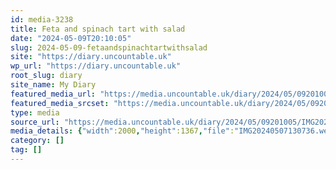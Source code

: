 ```yaml
---
id: media-3238
title: Feta and spinach tart with salad
date: "2024-05-09T20:10:05"
slug: 2024-05-09-fetaandspinachtartwithsalad
site: "https://diary.uncountable.uk"
wp_url: "https://diary.uncountable.uk"
root_slug: diary
site_name: My Diary
featured_media_url: "https://media.uncountable.uk/diary/2024/05/09201005/IMG20240507130736.webp"
featured_media_srcset: "https://media.uncountable.uk/diary/2024/05/09201005/IMG20240507130736-300x205.webp 300w, https://media.uncountable.uk/diary/2024/05/09201005/IMG20240507130736-1024x700.webp 1024w, https://media.uncountable.uk/diary/2024/05/09201005/IMG20240507130736-150x150.webp 150w, https://media.uncountable.uk/diary/2024/05/09201005/IMG20240507130736-640x437.webp 640w, https://media.uncountable.uk/diary/2024/05/09201005/IMG20240507130736.webp 2000w"
type: media
source_url: "https://media.uncountable.uk/diary/2024/05/09201005/IMG20240507130736.webp"
media_details: {"width":2000,"height":1367,"file":"IMG20240507130736.webp","filesize":196262,"sizes":{"medium":{"file":"IMG20240507130736-300x205.webp","width":300,"height":205,"filesize":24518,"mime_type":"image/webp","source_url":"https://media.uncountable.uk/diary/2024/05/09201005/IMG20240507130736-300x205.webp"},"large":{"file":"IMG20240507130736-1024x700.webp","width":1024,"height":700,"filesize":174660,"mime_type":"image/webp","source_url":"https://media.uncountable.uk/diary/2024/05/09201005/IMG20240507130736-1024x700.webp"},"thumbnail":{"file":"IMG20240507130736-150x150.webp","width":150,"height":150,"filesize":10138,"mime_type":"image/webp","source_url":"https://media.uncountable.uk/diary/2024/05/09201005/IMG20240507130736-150x150.webp"},"mobwidth":{"file":"IMG20240507130736-640x437.webp","width":640,"height":437,"filesize":85818,"mime_type":"image/webp","source_url":"https://media.uncountable.uk/diary/2024/05/09201005/IMG20240507130736-640x437.webp"},"full":{"file":"IMG20240507130736.webp","width":2000,"height":1367,"mime_type":"image/webp","source_url":"https://media.uncountable.uk/diary/2024/05/09201005/IMG20240507130736.webp"}},"image_meta":{"aperture":"0","credit":"","camera":"","caption":"","created_timestamp":"0","copyright":"","focal_length":"0","iso":"0","shutter_speed":"0","title":"","orientation":"0","keywords":[]}}
category: []
tag: []
---
```


